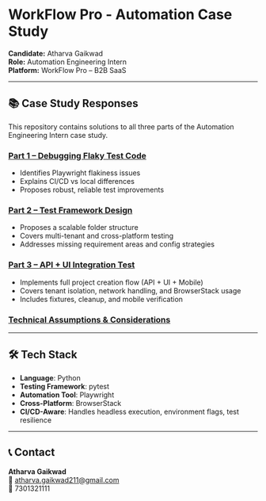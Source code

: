 # WorkFlow Pro - Automation Case Study

**Candidate:** Atharva Gaikwad  
**Role:** Automation Engineering Intern  
**Platform:** WorkFlow Pro – B2B SaaS  

---

## 📚 Case Study Responses

This repository contains solutions to all three parts of the Automation Engineering Intern case study.

### [Part 1 – Debugging Flaky Test Code](./part1_flaky_test_analysis.md)
- Identifies Playwright flakiness issues
- Explains CI/CD vs local differences
- Proposes robust, reliable test improvements

### [Part 2 – Test Framework Design](./part2_framework_design.md)
- Proposes a scalable folder structure
- Covers multi-tenant and cross-platform testing
- Addresses missing requirement areas and config strategies

### [Part 3 – API + UI Integration Test](./part3_integration_test.md)
- Implements full project creation flow (API + UI + Mobile)
- Covers tenant isolation, network handling, and BrowserStack usage
- Includes fixtures, cleanup, and mobile verification

### [Technical Assumptions & Considerations](./Technical_Assumptions_Considerations.md)

---

## 🛠️ Tech Stack

- **Language**: Python  
- **Testing Framework**: pytest  
- **Automation Tool**: Playwright  
- **Cross-Platform**: BrowserStack  
- **CI/CD-Aware**: Handles headless execution, environment flags, test resilience

---

## 📞 Contact

**Atharva Gaikwad**  
📧 atharva.gaikwad211@gmail.com  
📱 7301321111
